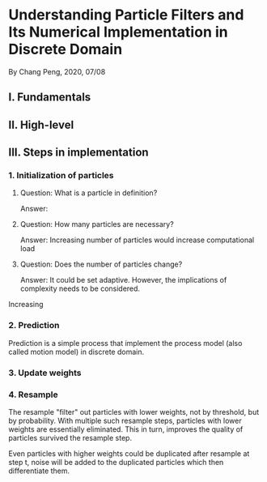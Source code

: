 # Understanding Particle Filters and Its Numerical Implementation in Discrete Domain

By Chang Peng, 2020, 07/08

## I. Fundamentals

## II. High-level 

## III. Steps in implementation

### 1. Initialization of particles
1. Question: What is a particle in definition?

   Answer: 
1. Question: How many particles are necessary?

   Answer: Increasing number of particles would increase computational load

2. Question: Does the number of particles change?

   Answer: It could be set adaptive. However, the implications of complexity needs to be considered.

Increasing  

### 2. Prediction
Prediction is a simple process that implement the process model (also called motion model) in discrete domain.


### 3. Update weights


### 4. Resample
The resample "filter" out particles with lower weights, not by threshold, but by probability. 
With multiple such resample steps, particles with lower weights are essentially eliminated.
This in turn, improves the quality of particles survived the resample step.

Even particles with higher weights could be duplicated after resample at step t, noise will be added to the duplicated particles which then differentiate them.
